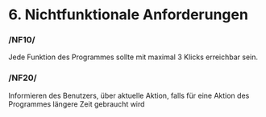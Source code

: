 # 6. Nichtfunktionale Anforderungen

### /NF10/
Jede Funktion des Programmes sollte mit maximal 3 Klicks erreichbar sein.

### /NF20/
Informieren des Benutzers, über aktuelle Aktion, falls für eine Aktion des Programmes längere Zeit gebraucht wird
